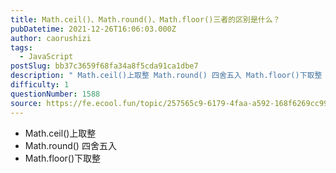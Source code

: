 ```yaml
---
title: Math.ceil()、Math.round()、Math.floor()三者的区别是什么？
pubDatetime: 2021-12-26T16:06:03.000Z
author: caorushizi
tags:
  - JavaScript
postSlug: bb37c3659f68fa34a8f5cda91ca1dbe7
description: " Math.ceil()上取整 Math.round() 四舍五入 Math.floor()下取整 "
difficulty: 1
questionNumber: 1588
source: https://fe.ecool.fun/topic/257565c9-6179-4faa-a592-168f6269cc99
---
```


- Math.ceil()上取整
- Math.round() 四舍五入
- Math.floor()下取整
